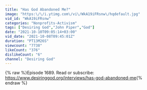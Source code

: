 ```yaml
---
title: "Has God Abandoned Me?"
image: "https:\/\/i.ytimg.com\/vi\/WkA19iFRsnw\/hqdefault.jpg"
vid_id: "WkA19iFRsnw"
categories: "Nonprofits-Activism"
tags: ["Desiring God","John Piper","God"]
date: "2021-10-10T09:05:14+03:00"
vid_date: "2021-10-08T09:45:01Z"
duration: "PT13M26S"
viewcount: "7738"
likeCount: "376"
dislikeCount: "6"
channel: "Desiring God"
---
```

{% raw %}Episode 1689. Read or subscribe:<br /><a rel="nofollow" target="blank" href="https://www.desiringgod.org/interviews/has-god-abandoned-me">https://www.desiringgod.org/interviews/has-god-abandoned-me</a>{% endraw %}
